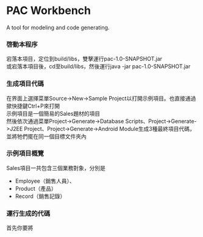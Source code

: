 # PAC Workbench
A tool for modeling and code generating.

### 啓動本程序
宕落本項目，定位到build/libs，雙擊運行pac-1.0-SNAPSHOT.jar  
或宕落本項目後，cd至build/libs，然後運行java -jar pac-1.0-SNAPSHOT.jar

### 生成項目代碼
在界面上選擇菜單Source->New->Sample Project以打開示例項目。也直接通過撳快捷鍵Ctrl+P來打開  
示例項目是一個簡易的Sales題材的項目  
然後依次通過菜單Project->Generate->Database Scripts、Project->Generate->J2EE Project、Project->Generate->Android Module生成3種最終項目代碼，並將牠們擺在同一個目標文件夾內

### 示例項目概覽
Sales項目一共包含三個業務對象，分別是
* Employee（銷售人員）、
* Product（產品）
* Record（銷售記錄）

### 運行生成的代碼
首先你要將
